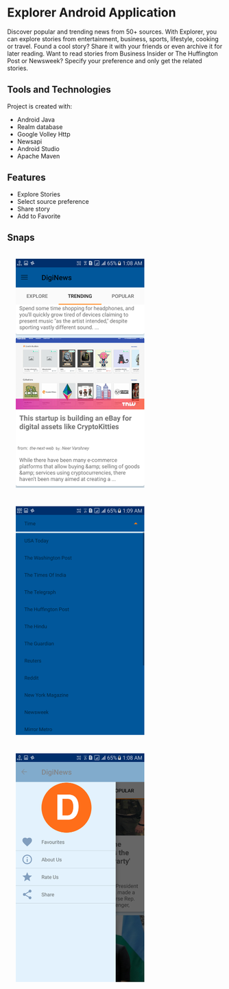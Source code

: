 # Explorer Android Application

Discover popular and trending news from 50+ sources. With Explorer, you can explore stories from entertainment, business, sports, lifestyle, cooking or travel.
Found a cool story? Share it with your friends or even archive it for later reading. 
Want to read stories from Business Insider or The Huffington Post or Newsweek? Specify your preference and only get the related stories.

## Tools and Technologies

Project is created with:
* Android Java
* Realm database
* Google Volley Http
* Newsapi 
* Android Studio
* Apache Maven

## Features

* Explore Stories
* Select source preference
* Share story
* Add to Favorite 


## Snaps
        
<img src="/ss/Screenshot_20180318-010838.png" width="300" title="Home Screen" hspace="20" vspace="20">  <img src="/ss/Screenshot_20180318-010908.png" width="300" title="Preference Screen" hspace="20" vspace="20">  <img src="/ss/Screenshot_20180318-010848.png" width="300" title="Side Drawer" hspace="20" vspace="20">





